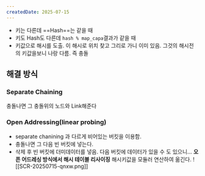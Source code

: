 ```yaml
---
createdDate: 2025-07-15
---
```

- 키는 다른데 ==Hash==는 같을 때
- 키도 Hash도 다른데 `hash % map_capa`결과가 같을 때
- 키값으로 해시를 도출. 이 해시로 위치 찾고 그리로 가니 이미 있음. 그것의 해시전의 키값을보니 나랑 다름. 즉 충돌
## 해결 방식
### Separate Chaining
충돌나면 그 충돌위의 노드와 Link해준다
### Open Addressing(linear probing)
- separate chanining 과 다르게 비어있는 버킷을 이용함.
- 충돌나면 그 다음 빈 버킷에 넣는다.
- 삭제 후 빈 버킷에 더미데이터를 넣음. 다음 버킷에 데이터가 있을 수 도 있으니...
**오픈 어드레싱 방식에서 해시 테이블 리사이징**
해시키값을 모듈러 연산하여 옮긴다.
![[SCR-20250715-qnxw.png]]